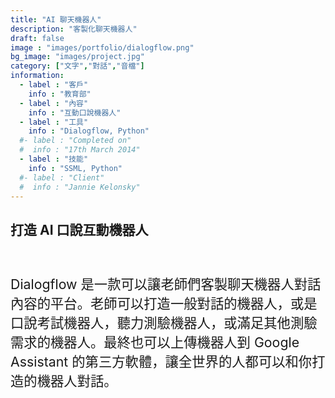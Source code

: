 ```yaml
---
title: "AI 聊天機器人"
description: "客製化聊天機器人"
draft: false
image : "images/portfolio/dialogflow.png"
bg_image: "images/project.jpg"
category: ["文字","對話","音檔"]
information:
  - label : "客戶"
    info : "教育部"
  - label : "內容"
    info : "互動口說機器人"
  - label : "工具"
    info : "Dialogflow, Python"
  #- label : "Completed on"
  #  info : "17th March 2014"
  - label : "技能"
    info : "SSML, Python"
  #- label : "Client"
  #  info : "Jannie Kelonsky"
---
```


## 打造 AI 口說互動機器人 

<br/><p style="font-size:16pt">Dialogflow 是一款可以讓老師們客製聊天機器人對話內容的平台。老師可以打造一般對話的機器人，或是口說考試機器人，聽力測驗機器人，或滿足其他測驗需求的機器人。最終也可以上傳機器人到 Google Assistant 的第三方軟體，讓全世界的人都可以和你打造的機器人對話。</p>
